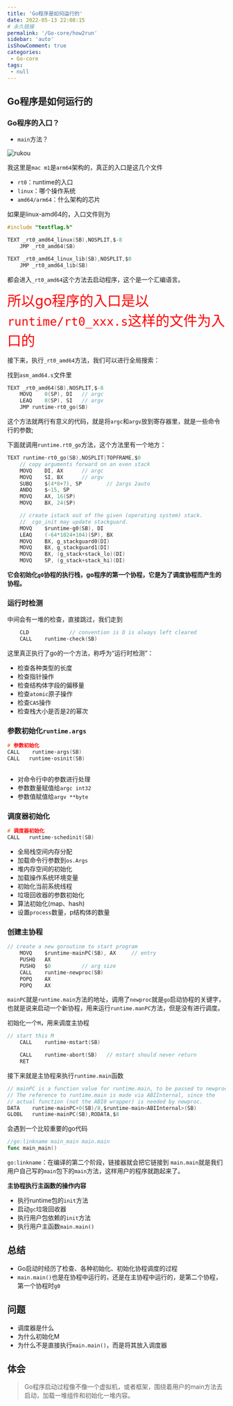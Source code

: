 ```yaml
---
title: 'Go程序是如何运行的'
date: 2022-05-13 22:08:15
# 永久链接
permalink: '/Go-core/how2run'
sidebar: 'auto'
isShowComment: true
categories:
 - Go-core
tags:
 - null
---
```


## Go程序是如何运行的



### Go程序的入口？

-   `main`方法？



![rukou](https://xingqiu-tuchuang-1256524210.cos.ap-shanghai.myqcloud.com/4021/20220513221140.png)



我这里是`mac m1`是`arm64`架构的，真正的入口是这几个文件

-   `rt0`：runtime的入口
-   `linux`：哪个操作系统
-   `amd64/arm64`：什么架构的芯片



如果是linux-amd64的，入口文件则为

```c
#include "textflag.h"

TEXT _rt0_amd64_linux(SB),NOSPLIT,$-8
	JMP	_rt0_amd64(SB)

TEXT _rt0_amd64_linux_lib(SB),NOSPLIT,$0
	JMP	_rt0_amd64_lib(SB)
```

都会进入`_rt0_amd64`这个方法去启动程序，这个是一个汇编语言。



<span style="color: red;font-size: 32px;">所以go程序的入口是以`runtime/rt0_xxx.s`这样的文件为入口的</span>



接下来，执行`_rt0_amd64`方法，我们可以进行全局搜索：

找到`asm_amd64.s`文件里

```c
TEXT _rt0_amd64(SB),NOSPLIT,$-8
	MOVQ	0(SP), DI	// argc
	LEAQ	8(SP), SI	// argv
	JMP	runtime·rt0_go(SB)
```

这个方法就两行有意义的代码，就是将`argc`和`argv`放到寄存器里，就是一些命令行的参数;

下面就调用`runtime.rt0_go`方法，这个方法里有一个地方：

```c
TEXT runtime·rt0_go(SB),NOSPLIT|TOPFRAME,$0
	// copy arguments forward on an even stack
	MOVQ	DI, AX		// argc
	MOVQ	SI, BX		// argv
	SUBQ	$(4*8+7), SP		// 2args 2auto
	ANDQ	$~15, SP
	MOVQ	AX, 16(SP)
	MOVQ	BX, 24(SP)

	// create istack out of the given (operating system) stack.
	// _cgo_init may update stackguard.
	MOVQ	$runtime·g0(SB), DI
	LEAQ	(-64*1024+104)(SP), BX
	MOVQ	BX, g_stackguard0(DI)
	MOVQ	BX, g_stackguard1(DI)
	MOVQ	BX, (g_stack+stack_lo)(DI)
	MOVQ	SP, (g_stack+stack_hi)(DI)
```

**它会初始化`g0`协程的执行栈，go程序的第一个协程，它是为了调度协程而产生的协程。**



### 运行时检测

中间会有一堆的检查，直接跳过，我们走到

```c
	CLD				// convention is D is always left cleared
	CALL	runtime·check(SB)
```

这里真正执行了go的一个方法，称呼为“运行时检测”：

-   检查各种类型的长度
-   检查指针操作
-   检查结构体字段的偏移量
-   检查`atomic`原子操作
-   检查`CAS`操作
-   检查栈大小是否是2的幂次



### 参数初始化`runtime.args`

```c
# 参数初始化
CALL    runtime·args(SB)
CALL   runtime·osinit(SB)
    
```

-   对命令行中的参数进行处理
-   参数数量赋值给`argc int32`
-   参数值赋值给`argv **byte`



### 调度器初始化

```c
# 调度器初始化
CALL   runtime·schedinit(SB)
```

-   全局栈空间内存分配
-   加载命令行参数到`os.Args`
-   堆内存空间的初始化
-   加载操作系统环境变量
-   初始化当前系统线程
-   垃圾回收器的参数初始化
-   算法初始化(map、hash)
-   设置`process`数量，p结构体的数量



### 创建主协程

```c
// create a new goroutine to start program
	MOVQ	$runtime·mainPC(SB), AX		// entry
	PUSHQ	AX
	PUSHQ	$0			// arg size
	CALL	runtime·newproc(SB)
	POPQ	AX
	POPQ	AX
```

`mainPC`就是`runtime.main`方法的地址，调用了`newproc`就是`go`启动协程的关键字，也就是说来启动一个新协程，用来运行`runtime.manPC`方法，但是没有进行调度。



初始化一个`M`，用来调度主协程

```c
// start this M
	CALL	runtime·mstart(SB)

	CALL	runtime·abort(SB)	// mstart should never return
	RET
```

接下来就是主协程来执行`runtime.main`函数

```c
// mainPC is a function value for runtime.main, to be passed to newproc.
// The reference to runtime.main is made via ABIInternal, since the
// actual function (not the ABI0 wrapper) is needed by newproc.
DATA	runtime·mainPC+0(SB)/8,$runtime·main<ABIInternal>(SB)
GLOBL	runtime·mainPC(SB),RODATA,$8
```



会遇到一个比较重要的go代码

```go
//go:linkname main_main main.main
func main_main()
```

`go:linkname`：在编译的第二个阶段，链接器就会把它链接到 `main.main`就是我们用户自己写的`main`包下的`main`方法，这样用户的程序就跑起来了。



**主协程执行主函数的操作内容**

-   执行runtime包的`init`方法
-   启动`gc`垃圾回收器
-   执行用户包依赖的`init`方法
-   执行用户主函数`main.main()`





## 总结

-   Go启动时经历了检查、各种初始化、初始化协程调度的过程
-   `main.main()`也是在协程中运行的，还是在主协程中运行的，是第二个协程，第一个协程时`g0`



## 问题

-   调度器是什么
-   为什么初始化M
-   为什么不是直接执行`main.main()`，而是将其放入调度器



## 体会

>   Go程序启动过程像不像一个虚拟机，或者框架，围绕着用户的main方法去启动，加载一堆组件和初始化一堆内容。

